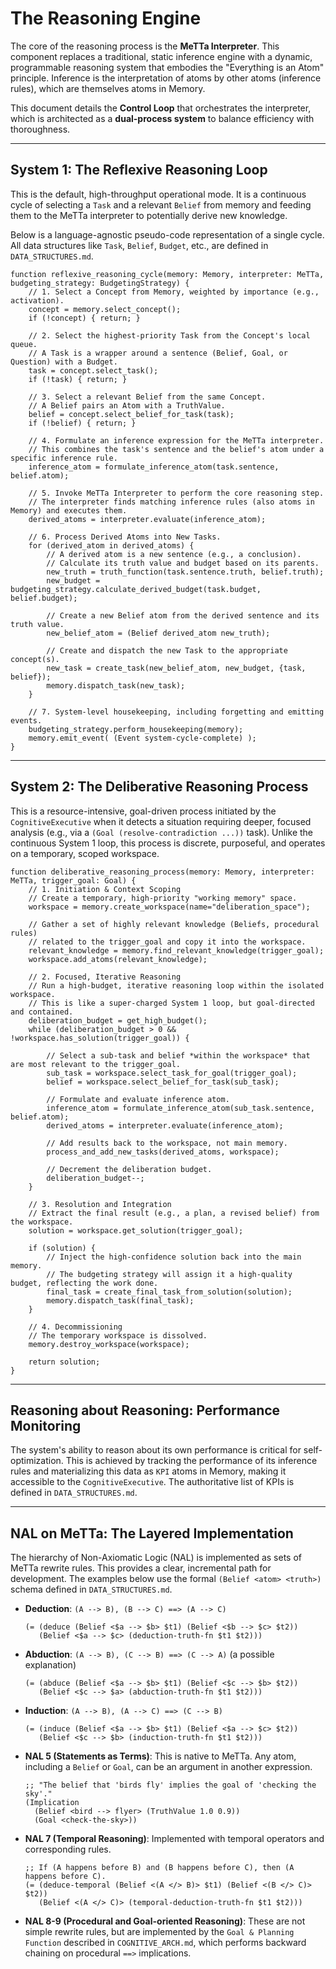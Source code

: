 # The Reasoning Engine

The core of the reasoning process is the **MeTTa Interpreter**. This component replaces a traditional, static inference engine with a dynamic, programmable reasoning system that embodies the "Everything is an Atom" principle. Inference is the interpretation of atoms by other atoms (inference rules), which are themselves atoms in Memory.

This document details the **Control Loop** that orchestrates the interpreter, which is architected as a **dual-process system** to balance efficiency with thoroughness.

---

## System 1: The Reflexive Reasoning Loop

This is the default, high-throughput operational mode. It is a continuous cycle of selecting a `Task` and a relevant `Belief` from memory and feeding them to the MeTTa interpreter to potentially derive new knowledge.

Below is a language-agnostic pseudo-code representation of a single cycle. All data structures like `Task`, `Belief`, `Budget`, etc., are defined in `DATA_STRUCTURES.md`.

```pseudo
function reflexive_reasoning_cycle(memory: Memory, interpreter: MeTTa, budgeting_strategy: BudgetingStrategy) {
    // 1. Select a Concept from Memory, weighted by importance (e.g., activation).
    concept = memory.select_concept();
    if (!concept) { return; }

    // 2. Select the highest-priority Task from the Concept's local queue.
    // A Task is a wrapper around a sentence (Belief, Goal, or Question) with a Budget.
    task = concept.select_task();
    if (!task) { return; }

    // 3. Select a relevant Belief from the same Concept.
    // A Belief pairs an Atom with a TruthValue.
    belief = concept.select_belief_for_task(task);
    if (!belief) { return; }

    // 4. Formulate an inference expression for the MeTTa interpreter.
    // This combines the task's sentence and the belief's atom under a specific inference rule.
    inference_atom = formulate_inference_atom(task.sentence, belief.atom);

    // 5. Invoke MeTTa Interpreter to perform the core reasoning step.
    // The interpreter finds matching inference rules (also atoms in Memory) and executes them.
    derived_atoms = interpreter.evaluate(inference_atom);

    // 6. Process Derived Atoms into New Tasks.
    for (derived_atom in derived_atoms) {
        // A derived atom is a new sentence (e.g., a conclusion).
        // Calculate its truth value and budget based on its parents.
        new_truth = truth_function(task.sentence.truth, belief.truth);
        new_budget = budgeting_strategy.calculate_derived_budget(task.budget, belief.budget);

        // Create a new Belief atom from the derived sentence and its truth value.
        new_belief_atom = (Belief derived_atom new_truth);

        // Create and dispatch the new Task to the appropriate concept(s).
        new_task = create_task(new_belief_atom, new_budget, {task, belief});
        memory.dispatch_task(new_task);
    }

    // 7. System-level housekeeping, including forgetting and emitting events.
    budgeting_strategy.perform_housekeeping(memory);
    memory.emit_event( (Event system-cycle-complete) );
}
```

---

## System 2: The Deliberative Reasoning Process

This is a resource-intensive, goal-driven process initiated by the `CognitiveExecutive` when it detects a situation requiring deeper, focused analysis (e.g., via a `(Goal (resolve-contradiction ...))` task). Unlike the continuous System 1 loop, this process is discrete, purposeful, and operates on a temporary, scoped workspace.

```pseudo
function deliberative_reasoning_process(memory: Memory, interpreter: MeTTa, trigger_goal: Goal) {
    // 1. Initiation & Context Scoping
    // Create a temporary, high-priority "working memory" space.
    workspace = memory.create_workspace(name="deliberation_space");

    // Gather a set of highly relevant knowledge (Beliefs, procedural rules)
    // related to the trigger_goal and copy it into the workspace.
    relevant_knowledge = memory.find_relevant_knowledge(trigger_goal);
    workspace.add_atoms(relevant_knowledge);

    // 2. Focused, Iterative Reasoning
    // Run a high-budget, iterative reasoning loop within the isolated workspace.
    // This is like a super-charged System 1 loop, but goal-directed and contained.
    deliberation_budget = get_high_budget();
    while (deliberation_budget > 0 && !workspace.has_solution(trigger_goal)) {

        // Select a sub-task and belief *within the workspace* that are most relevant to the trigger_goal.
        sub_task = workspace.select_task_for_goal(trigger_goal);
        belief = workspace.select_belief_for_task(sub_task);

        // Formulate and evaluate inference atom.
        inference_atom = formulate_inference_atom(sub_task.sentence, belief.atom);
        derived_atoms = interpreter.evaluate(inference_atom);

        // Add results back to the workspace, not main memory.
        process_and_add_new_tasks(derived_atoms, workspace);

        // Decrement the deliberation budget.
        deliberation_budget--;
    }

    // 3. Resolution and Integration
    // Extract the final result (e.g., a plan, a revised belief) from the workspace.
    solution = workspace.get_solution(trigger_goal);

    if (solution) {
        // Inject the high-confidence solution back into the main memory.
        // The budgeting strategy will assign it a high-quality budget, reflecting the work done.
        final_task = create_final_task_from_solution(solution);
        memory.dispatch_task(final_task);
    }

    // 4. Decommissioning
    // The temporary workspace is dissolved.
    memory.destroy_workspace(workspace);

    return solution;
}
```

---

## Reasoning about Reasoning: Performance Monitoring

The system's ability to reason about its own performance is critical for self-optimization. This is achieved by tracking the performance of its inference rules and materializing this data as `KPI` atoms in Memory, making it accessible to the `CognitiveExecutive`. The authoritative list of KPIs is defined in `DATA_STRUCTURES.md`.

---

## NAL on MeTTa: The Layered Implementation

The hierarchy of Non-Axiomatic Logic (NAL) is implemented as sets of MeTTa rewrite rules. This provides a clear, incremental path for development. The examples below use the formal `(Belief <atom> <truth>)` schema defined in `DATA_STRUCTURES.md`.

-   **Deduction**: `(A --> B), (B --> C) ==> (A --> C)`
    ```metta
    (= (deduce (Belief <$a --> $b> $t1) (Belief <$b --> $c> $t2))
       (Belief <$a --> $c> (deduction-truth-fn $t1 $t2)))
    ```

-   **Abduction**: `(A --> B), (C --> B) ==> (C --> A)` (a possible explanation)
    ```metta
    (= (abduce (Belief <$a --> $b> $t1) (Belief <$c --> $b> $t2))
       (Belief <$c --> $a> (abduction-truth-fn $t1 $t2)))
    ```

-   **Induction**: `(A --> B), (A --> C) ==> (C --> B)`
    ```metta
    (= (induce (Belief <$a --> $b> $t1) (Belief <$a --> $c> $t2))
       (Belief <$c --> $b> (induction-truth-fn $t1 $t2)))
    ```

-   **NAL 5 (Statements as Terms)**: This is native to MeTTa. Any atom, including a `Belief` or `Goal`, can be an argument in another expression.
    ```metta
    ;; "The belief that 'birds fly' implies the goal of 'checking the sky'."
    (Implication
      (Belief <bird --> flyer> (TruthValue 1.0 0.9))
      (Goal <check-the-sky>))
    ```

-   **NAL 7 (Temporal Reasoning)**: Implemented with temporal operators and corresponding rules.
    ```metta
    ;; If (A happens before B) and (B happens before C), then (A happens before C).
    (= (deduce-temporal (Belief <(A </> B)> $t1) (Belief <(B </> C)> $t2))
       (Belief <(A </> C)> (temporal-deduction-truth-fn $t1 $t2)))
    ```

-   **NAL 8-9 (Procedural and Goal-oriented Reasoning)**: These are not simple rewrite rules, but are implemented by the `Goal & Planning Function` described in `COGNITIVE_ARCH.md`, which performs backward chaining on procedural `==>` implications.
